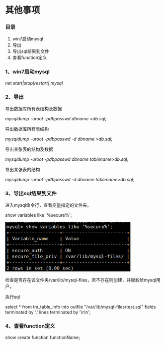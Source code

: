 # 其他事项

### 目录

1. win7启动mysql
2. 导出
3. 导出sql结果到文件
4. 查看function定义

### 1、win7启动mysql

_net start\|stop\|restart\| mysql_

### 2、导出

导出数据库所有表结构及数据

_mysqldump -uroot -pdbpasswd  dbname &gt;db.sql;_

导出数据库所有表结构

_mysqldump -uroot -pdbpasswd -d dbname &gt;db.sql;_

导出某张表的结构及数据

_mysqldump -uroot -pdbpasswd dbname tablename&gt;db.sql;_

导出某张表的结构

_mysqldump -uroot -pdbpasswd -d dbname tablename&gt;db.sql;_

### 3、导出sql结果到文件

进入mysql命令行，查看变量指定的文件夹。

show variables like '%secure%';

![](/assets/ooo.png)

检查是否存在该文件夹/var/lib/mysql-files，若不存在则创建，并赋权给mysql用户。

执行sql

select \* from tm\_table\_info into outfile "/var/lib/mysql-files/test.sql" fields terminated by ',' lines terminated by '\r\n';

### 4、查看function定义

show create function functionName;

